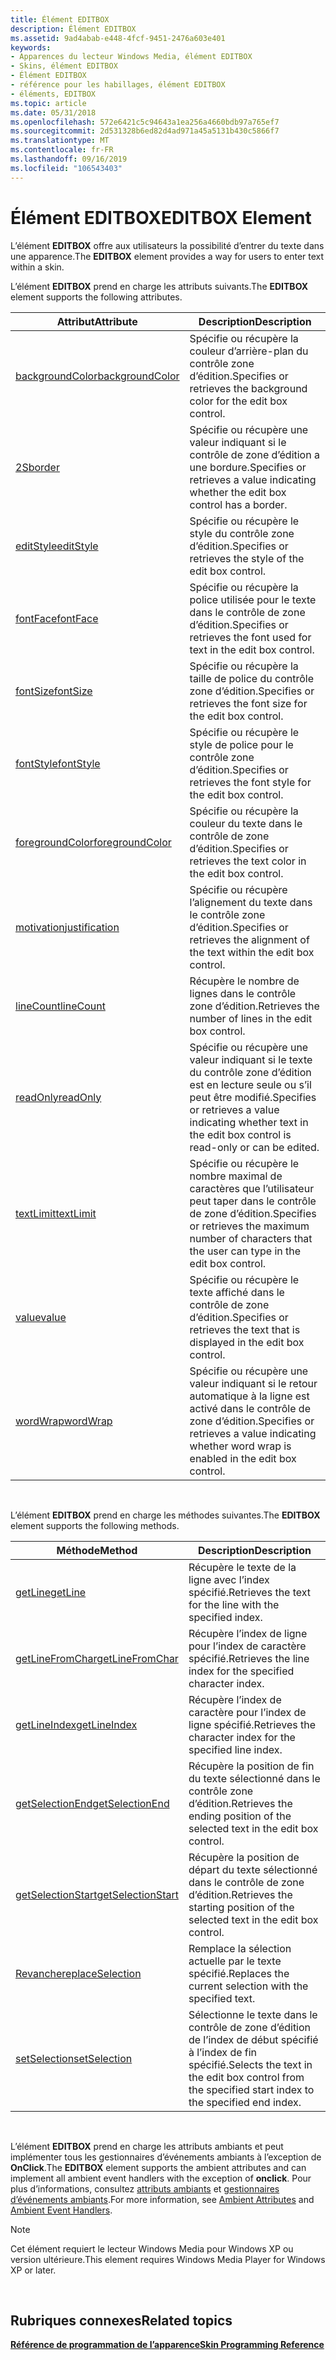 ```yaml
---
title: Élément EDITBOX
description: Élément EDITBOX
ms.assetid: 9ad4abab-e448-4fcf-9451-2476a603e401
keywords:
- Apparences du lecteur Windows Media, élément EDITBOX
- Skins, élément EDITBOX
- Élément EDITBOX
- référence pour les habillages, élément EDITBOX
- éléments, EDITBOX
ms.topic: article
ms.date: 05/31/2018
ms.openlocfilehash: 572e6421c5c94643a1ea256a4660bdb97a765ef7
ms.sourcegitcommit: 2d531328b6ed82d4ad971a45a5131b430c5866f7
ms.translationtype: MT
ms.contentlocale: fr-FR
ms.lasthandoff: 09/16/2019
ms.locfileid: "106543403"
---
```

# <a name="editbox-element"></a><span data-ttu-id="da987-108">Élément EDITBOX</span><span class="sxs-lookup"><span data-stu-id="da987-108">EDITBOX Element</span></span>

<span data-ttu-id="da987-109">L’élément **EDITBOX** offre aux utilisateurs la possibilité d’entrer du texte dans une apparence.</span><span class="sxs-lookup"><span data-stu-id="da987-109">The **EDITBOX** element provides a way for users to enter text within a skin.</span></span>

<span data-ttu-id="da987-110">L’élément **EDITBOX** prend en charge les attributs suivants.</span><span class="sxs-lookup"><span data-stu-id="da987-110">The **EDITBOX** element supports the following attributes.</span></span>



| <span data-ttu-id="da987-111">Attribut</span><span class="sxs-lookup"><span data-stu-id="da987-111">Attribute</span></span>                                      | <span data-ttu-id="da987-112">Description</span><span class="sxs-lookup"><span data-stu-id="da987-112">Description</span></span>                                                                                                   |
|------------------------------------------------|---------------------------------------------------------------------------------------------------------------|
| [<span data-ttu-id="da987-113">backgroundColor</span><span class="sxs-lookup"><span data-stu-id="da987-113">backgroundColor</span></span>](editbox-backgroundcolor.md) | <span data-ttu-id="da987-114">Spécifie ou récupère la couleur d’arrière-plan du contrôle zone d’édition.</span><span class="sxs-lookup"><span data-stu-id="da987-114">Specifies or retrieves the background color for the edit box control.</span></span>                                         |
| [<span data-ttu-id="da987-115">2S</span><span class="sxs-lookup"><span data-stu-id="da987-115">border</span></span>](editbox-border.md)                   | <span data-ttu-id="da987-116">Spécifie ou récupère une valeur indiquant si le contrôle de zone d’édition a une bordure.</span><span class="sxs-lookup"><span data-stu-id="da987-116">Specifies or retrieves a value indicating whether the edit box control has a border.</span></span>                          |
| [<span data-ttu-id="da987-117">editStyle</span><span class="sxs-lookup"><span data-stu-id="da987-117">editStyle</span></span>](editbox-editstyle.md)             | <span data-ttu-id="da987-118">Spécifie ou récupère le style du contrôle zone d’édition.</span><span class="sxs-lookup"><span data-stu-id="da987-118">Specifies or retrieves the style of the edit box control.</span></span>                                                     |
| [<span data-ttu-id="da987-119">fontFace</span><span class="sxs-lookup"><span data-stu-id="da987-119">fontFace</span></span>](editbox-fontface.md)               | <span data-ttu-id="da987-120">Spécifie ou récupère la police utilisée pour le texte dans le contrôle de zone d’édition.</span><span class="sxs-lookup"><span data-stu-id="da987-120">Specifies or retrieves the font used for text in the edit box control.</span></span>                                        |
| [<span data-ttu-id="da987-121">fontSize</span><span class="sxs-lookup"><span data-stu-id="da987-121">fontSize</span></span>](editbox-fontsize.md)               | <span data-ttu-id="da987-122">Spécifie ou récupère la taille de police du contrôle zone d’édition.</span><span class="sxs-lookup"><span data-stu-id="da987-122">Specifies or retrieves the font size for the edit box control.</span></span>                                                |
| [<span data-ttu-id="da987-123">fontStyle</span><span class="sxs-lookup"><span data-stu-id="da987-123">fontStyle</span></span>](editbox-fontstyle.md)             | <span data-ttu-id="da987-124">Spécifie ou récupère le style de police pour le contrôle zone d’édition.</span><span class="sxs-lookup"><span data-stu-id="da987-124">Specifies or retrieves the font style for the edit box control.</span></span>                                               |
| [<span data-ttu-id="da987-125">foregroundColor</span><span class="sxs-lookup"><span data-stu-id="da987-125">foregroundColor</span></span>](editbox-foregroundcolor.md) | <span data-ttu-id="da987-126">Spécifie ou récupère la couleur du texte dans le contrôle de zone d’édition.</span><span class="sxs-lookup"><span data-stu-id="da987-126">Specifies or retrieves the text color in the edit box control.</span></span>                                                |
| [<span data-ttu-id="da987-127">motivation</span><span class="sxs-lookup"><span data-stu-id="da987-127">justification</span></span>](editbox-justification.md)     | <span data-ttu-id="da987-128">Spécifie ou récupère l’alignement du texte dans le contrôle zone d’édition.</span><span class="sxs-lookup"><span data-stu-id="da987-128">Specifies or retrieves the alignment of the text within the edit box control.</span></span>                                 |
| [<span data-ttu-id="da987-129">lineCount</span><span class="sxs-lookup"><span data-stu-id="da987-129">lineCount</span></span>](editbox-linecount.md)             | <span data-ttu-id="da987-130">Récupère le nombre de lignes dans le contrôle zone d’édition.</span><span class="sxs-lookup"><span data-stu-id="da987-130">Retrieves the number of lines in the edit box control.</span></span>                                                        |
| [<span data-ttu-id="da987-131">readOnly</span><span class="sxs-lookup"><span data-stu-id="da987-131">readOnly</span></span>](editbox-readonly.md)               | <span data-ttu-id="da987-132">Spécifie ou récupère une valeur indiquant si le texte du contrôle zone d’édition est en lecture seule ou s’il peut être modifié.</span><span class="sxs-lookup"><span data-stu-id="da987-132">Specifies or retrieves a value indicating whether text in the edit box control is read-only or can be edited.</span></span> |
| [<span data-ttu-id="da987-133">textLimit</span><span class="sxs-lookup"><span data-stu-id="da987-133">textLimit</span></span>](editbox-textlimit.md)             | <span data-ttu-id="da987-134">Spécifie ou récupère le nombre maximal de caractères que l’utilisateur peut taper dans le contrôle de zone d’édition.</span><span class="sxs-lookup"><span data-stu-id="da987-134">Specifies or retrieves the maximum number of characters that the user can type in the edit box control.</span></span>       |
| [<span data-ttu-id="da987-135">value</span><span class="sxs-lookup"><span data-stu-id="da987-135">value</span></span>](editbox-value.md)                     | <span data-ttu-id="da987-136">Spécifie ou récupère le texte affiché dans le contrôle de zone d’édition.</span><span class="sxs-lookup"><span data-stu-id="da987-136">Specifies or retrieves the text that is displayed in the edit box control.</span></span>                                    |
| [<span data-ttu-id="da987-137">wordWrap</span><span class="sxs-lookup"><span data-stu-id="da987-137">wordWrap</span></span>](editbox-wordwrap.md)               | <span data-ttu-id="da987-138">Spécifie ou récupère une valeur indiquant si le retour automatique à la ligne est activé dans le contrôle de zone d’édition.</span><span class="sxs-lookup"><span data-stu-id="da987-138">Specifies or retrieves a value indicating whether word wrap is enabled in the edit box control.</span></span>               |



 

<span data-ttu-id="da987-139">L’élément **EDITBOX** prend en charge les méthodes suivantes.</span><span class="sxs-lookup"><span data-stu-id="da987-139">The **EDITBOX** element supports the following methods.</span></span>



| <span data-ttu-id="da987-140">Méthode</span><span class="sxs-lookup"><span data-stu-id="da987-140">Method</span></span>                                             | <span data-ttu-id="da987-141">Description</span><span class="sxs-lookup"><span data-stu-id="da987-141">Description</span></span>                                                                                         |
|----------------------------------------------------|-----------------------------------------------------------------------------------------------------|
| [<span data-ttu-id="da987-142">getLine</span><span class="sxs-lookup"><span data-stu-id="da987-142">getLine</span></span>](editbox-getline.md)                     | <span data-ttu-id="da987-143">Récupère le texte de la ligne avec l’index spécifié.</span><span class="sxs-lookup"><span data-stu-id="da987-143">Retrieves the text for the line with the specified index.</span></span>                                           |
| [<span data-ttu-id="da987-144">getLineFromChar</span><span class="sxs-lookup"><span data-stu-id="da987-144">getLineFromChar</span></span>](editbox-getlinefromchar.md)     | <span data-ttu-id="da987-145">Récupère l’index de ligne pour l’index de caractère spécifié.</span><span class="sxs-lookup"><span data-stu-id="da987-145">Retrieves the line index for the specified character index.</span></span>                                         |
| [<span data-ttu-id="da987-146">getLineIndex</span><span class="sxs-lookup"><span data-stu-id="da987-146">getLineIndex</span></span>](editbox-getlineindex.md)           | <span data-ttu-id="da987-147">Récupère l’index de caractère pour l’index de ligne spécifié.</span><span class="sxs-lookup"><span data-stu-id="da987-147">Retrieves the character index for the specified line index.</span></span>                                         |
| [<span data-ttu-id="da987-148">getSelectionEnd</span><span class="sxs-lookup"><span data-stu-id="da987-148">getSelectionEnd</span></span>](editbox-getselectionend.md)     | <span data-ttu-id="da987-149">Récupère la position de fin du texte sélectionné dans le contrôle zone d’édition.</span><span class="sxs-lookup"><span data-stu-id="da987-149">Retrieves the ending position of the selected text in the edit box control.</span></span>                         |
| [<span data-ttu-id="da987-150">getSelectionStart</span><span class="sxs-lookup"><span data-stu-id="da987-150">getSelectionStart</span></span>](editbox-getselectionstart.md) | <span data-ttu-id="da987-151">Récupère la position de départ du texte sélectionné dans le contrôle de zone d’édition.</span><span class="sxs-lookup"><span data-stu-id="da987-151">Retrieves the starting position of the selected text in the edit box control.</span></span>                       |
| [<span data-ttu-id="da987-152">Revanche</span><span class="sxs-lookup"><span data-stu-id="da987-152">replaceSelection</span></span>](editbox-replaceselection.md)   | <span data-ttu-id="da987-153">Remplace la sélection actuelle par le texte spécifié.</span><span class="sxs-lookup"><span data-stu-id="da987-153">Replaces the current selection with the specified text.</span></span>                                             |
| [<span data-ttu-id="da987-154">setSelection</span><span class="sxs-lookup"><span data-stu-id="da987-154">setSelection</span></span>](editbox-setselection.md)           | <span data-ttu-id="da987-155">Sélectionne le texte dans le contrôle de zone d’édition de l’index de début spécifié à l’index de fin spécifié.</span><span class="sxs-lookup"><span data-stu-id="da987-155">Selects the text in the edit box control from the specified start index to the specified end index.</span></span> |



 

<span data-ttu-id="da987-156">L’élément **EDITBOX** prend en charge les attributs ambiants et peut implémenter tous les gestionnaires d’événements ambiants à l’exception de **OnClick**.</span><span class="sxs-lookup"><span data-stu-id="da987-156">The **EDITBOX** element supports the ambient attributes and can implement all ambient event handlers with the exception of **onclick**.</span></span> <span data-ttu-id="da987-157">Pour plus d’informations, consultez [attributs ambiants](ambient-attributes.md) et [gestionnaires d’événements ambiants](ambient-event-handlers.md).</span><span class="sxs-lookup"><span data-stu-id="da987-157">For more information, see [Ambient Attributes](ambient-attributes.md) and [Ambient Event Handlers](ambient-event-handlers.md).</span></span>

> [!Note]  
> <span data-ttu-id="da987-158">Cet élément requiert le lecteur Windows Media pour Windows XP ou version ultérieure.</span><span class="sxs-lookup"><span data-stu-id="da987-158">This element requires Windows Media Player for Windows XP or later.</span></span>

 

## <a name="related-topics"></a><span data-ttu-id="da987-159">Rubriques connexes</span><span class="sxs-lookup"><span data-stu-id="da987-159">Related topics</span></span>

<dl> <dt>

[<span data-ttu-id="da987-160">**Référence de programmation de l’apparence**</span><span class="sxs-lookup"><span data-stu-id="da987-160">**Skin Programming Reference**</span></span>](skin-programming-reference.md)
</dt> </dl>

 

 




